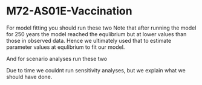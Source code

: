 # M72-AS01E-Vaccination

For model fitting you should run these two
Note that after running the model for 250 years the model reached the equlibrium but at lower values than those in observed data. Hence we ultimately used that to estimate parameter values at equlibrium to fit our model.

And for scenario analyses run these two

Due to time we couldnt run sensitivity analyses, but we explain what we should have done.
